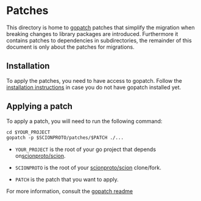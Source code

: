 # Patches

This directory is home to [gopatch](https://github.com/uber-go/gopatch) patches
that simplify the migration when breaking changes to library packages are
introduced. Furthermore it contains patches to dependencies in subdirectories,
the remainder of this document is only about the patches for migrations.

## Installation

To apply the patches, you need to have access to gopatch. Follow the
[installation instructions](https://github.com/uber-go/gopatch#installation) in
case you do not have gopatch installed yet.

## Applying a patch

To apply a patch, you will need to run the following command:

```txt
cd $YOUR_PROJECT
gopatch -p $SCIONPROTO/patches/$PATCH ./...
```

- `YOUR_PROJECT` is the root of your go project that depends
  on[scionproto/scion](gitub.com/scionproto/scion).

- `SCIONPROTO` is the root of your
  [scionproto/scion](gitub.com/scionproto/scion) clone/fork.

- `PATCH` is the patch that you want to apply.

For more information, consult the [gopatch
readme](https://github.com/uber-go/gopatch#apply-the-patch)
